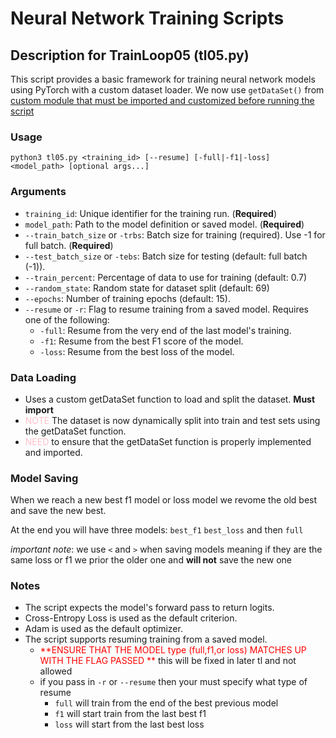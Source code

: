 # Neural Network Training Scripts


## Description for TrainLoop05 (tl05.py)

This script provides a basic framework for training neural network models using PyTorch with a custom dataset loader. We now use `getDataSet()` from <ins> custom module that must be imported and customized before running the script </ins> 

### Usage
```python3 tl05.py <training_id> [--resume] [-full|-f1|-loss] <model_path> [optional args...] ```

### Arguments

- `training_id`: Unique identifier for the training run. (**Required**)
-  `model_path`: Path to the model definition or saved model. (**Required**)
-  `--train_batch_size` or `-trbs`: Batch size for training (required). Use -1 for full batch. (**Required**)
-    `--test_batch_size` or `-tebs`: Batch size for testing (default: full batch (-1)).
-  `--train_percent`: Percentage of data to use for training (default: 0.7)
- `--random_state`: Random state for dataset split (default: 69)
-    `--epochs`:  Number of training epochs (default: 15).
-    `--resume` or `-r`: Flag to resume training from a saved model. Requires one of the following:
        - `-full`: Resume from the very end of the last model's training.
        - `-f1`: Resume from the best F1 score of the model.
        - `-loss`: Resume from the best loss of the model.

### Data Loading
- Uses a custom getDataSet function to load and split the dataset. **Must import**
- <span style="color:pink;"> NOTE </span> The dataset is now dynamically split into train and test sets using the getDataSet function.
- <span style="color:pink;"> NEED </span> to ensure that the getDataSet function is properly implemented and imported.


### Model Saving
When we reach a new best f1 model or loss model we revome the old best and save the new best.

At the end you will have three models: `best_f1` `best_loss` and then `full`

*important note*: we use `<` and `>` when saving models meaning if they are the same loss or f1 we prior the older one and **will not** save the new one

### Notes

- The script expects the model's forward pass to return logits.
- Cross-Entropy Loss is used as the default criterion.
- Adam is used as the default optimizer.
- The script supports resuming training from a saved model.
    - <span style="color:red;"> **ENSURE THAT THE MODEL type (full,f1,or loss) MATCHES UP WITH THE FLAG PASSED **</span> this will be fixed in later tl and not allowed
    - if you pass in `-r` or `--resume` then your must specify what type of resume
        - `full` will train from the end of the best previous model
        - `f1` will start train from the last best f1
        - `loss` will start from the last best loss

